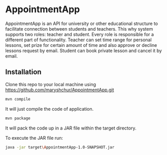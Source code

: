 # AppointmentApp
AppointmentApp is an API for university or other educational structure to facilitate connection between students and teachers. This why system supports two roles: teacher and student. Every role is responsible for a different part of functionality. 
Teacher can set time range for personal lessons, set prize for certain amount of time and also approve or decline lessons request by email.
Student can book private lesson and cancel it by email. 

## Installation
Clone this repo to your local machine using https://github.com/maryshchur/AppointmentApp.git
```bash
mvn compile
```
It will just compile the code of application.

```bash
mvn package
```
It will pack the code up in a JAR file within the target directory.

To execute the JAR file run:
```bash
java -jar target\AppointmentApp-1.0-SNAPSHOT.jar
```
